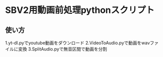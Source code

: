 # SBV2用動画前処理pythonスクリプト

## 使い方
1.yt-dl.pyでyoutube動画をダウンロード
2.VideoToAudio.pyで動画をwavファイルに変換
3.SplitAudio.pyで無音区間で動画を分割
